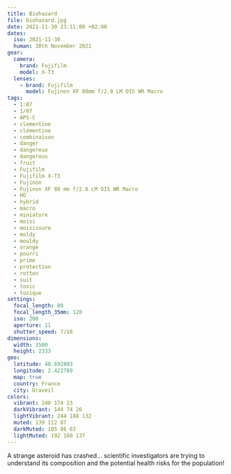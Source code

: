 ```yaml
---
title: Biohazard
file: biohazard.jpg
date: 2021-11-30 23:11:00 +02:00
dates:
  iso: 2021-11-30
  human: 30th November 2021
gear:
  camera:
    brand: Fujifilm
    model: X-T3
  lenses:
    - brand: Fujifilm
      model: Fujinon XF 80mm f/2.8 LM OIS WR Macro
tags:
  - 1:87
  - 1/87
  - APS-C
  - clementine
  - clémentine
  - combinaison
  - danger
  - dangereux
  - dangerous
  - fruit
  - Fujifilm
  - Fujifilm X-T3
  - Fujinon
  - Fujinon XF 80 mm f/2.8 LM OIS WR Macro
  - HO
  - hybrid
  - macro
  - miniature
  - moisi
  - moisissure
  - moldy
  - mouldy
  - orange
  - pourri
  - prime
  - protection
  - rotten
  - suit
  - toxic
  - toxique
settings:
  focal_length: 80
  focal_length_35mm: 120
  iso: 200
  aperture: 11
  shutter_speed: 7/10
dimensions:
  width: 3500
  height: 2333
geo:
  latitude: 48.692803
  longitude: 2.422789
  map: true
  country: France
  city: Draveil
colors:
  vibrant: 240 174 23
  darkVibrant: 144 74 26
  lightVibrant: 244 188 132
  muted: 139 112 87
  darkMuted: 105 86 63
  lightMuted: 192 160 137
---
```


A strange asteroid has crashed... scientific investigators are trying to understand its composition and the potential health risks for the population!
